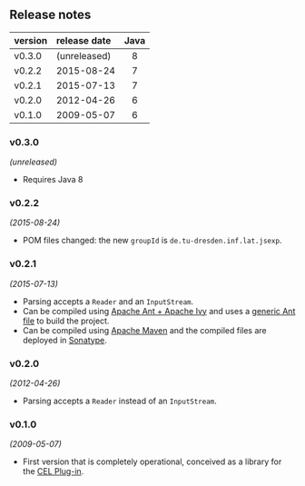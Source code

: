 


## Release notes

| version | release date | Java |
|:--------|:-------------|:----:|
| v0.3.0  | (unreleased) | 8    |
| v0.2.2  | 2015-08-24   | 7    |
| v0.2.1  | 2015-07-13   | 7    |
| v0.2.0  | 2012-04-26   | 6    |
| v0.1.0  | 2009-05-07   | 6    |


### v0.3.0
*(unreleased)*
* Requires Java 8


### v0.2.2
*(2015-08-24)*
* POM files changed: the new `groupId` is `de.tu-dresden.inf.lat.jsexp`.


### v0.2.1
*(2015-07-13)*
* Parsing accepts a `Reader` and an `InputStream`.
* Can be compiled using [Apache Ant + Apache Ivy](https://ant.apache.org/ivy/) and uses a [generic Ant file](https://github.com/julianmendez/genericantfile) to build the project.
* Can be compiled using [Apache Maven](https://maven.apache.org/) and the compiled files are deployed in [Sonatype](https://oss.sonatype.org/).


### v0.2.0
*(2012-04-26)*
* Parsing accepts a `Reader` instead of an `InputStream`.


### v0.1.0
*(2009-05-07)*
* First version that is completely operational, conceived as a library for the [CEL Plug-in](https://github.com/julianmendez/cel).


